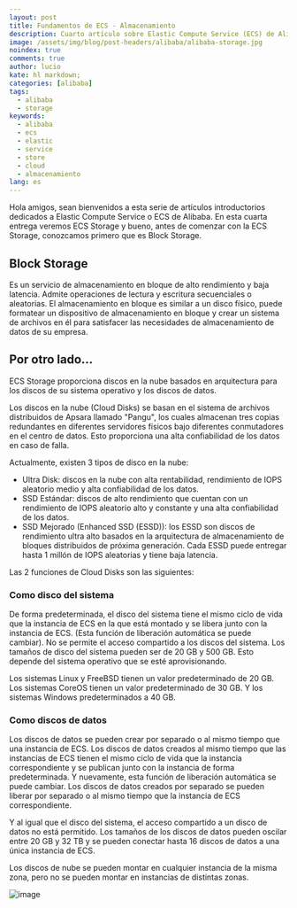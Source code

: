 ```yaml
---
layout: post
title: Fundamentos de ECS - Almacenamiento
description: Cuarto artículo sobre Elastic Compute Service (ECS) de Alibaba - Almacenamiento. 
image: /assets/img/blog/post-headers/alibaba/alibaba-storage.jpg
noindex: true
comments: true
author: lucio
kate: hl markdown;
categories: [alibaba]
tags:
  - alibaba
  - storage
keywords:
  - alibaba
  - ecs
  - elastic
  - service
  - store
  - cloud
  - almacenamiento
lang: es
---
```


Hola amigos, sean bienvenidos a esta serie de artículos introductorios dedicados a Elastic Compute Service o ECS de Alibaba. En esta cuarta entrega veremos ECS Storage y bueno, antes de comenzar con la ECS Storage, conozcamos primero que es Block Storage.

## Block Storage

Es un servicio de almacenamiento en bloque de alto rendimiento y baja latencia. Admite operaciones de lectura y escritura secuenciales o aleatorias. El almacenamiento en bloque es similar a un disco físico, puede formatear un dispositivo de almacenamiento en bloque y crear un sistema de archivos en él para satisfacer las necesidades de almacenamiento de datos de su empresa.

## Por otro lado...

ECS Storage proporciona discos en la nube basados ​​en arquitectura para los discos de su sistema operativo y los discos de datos.

Los discos en la nube (Cloud Disks) se basan en el sistema de archivos distribuidos de Apsara llamado "Pangu", los cuales almacenan tres copias redundantes en diferentes servidores físicos bajo diferentes conmutadores en el centro de datos. Esto proporciona una alta confiabilidad de los datos en caso de falla.

Actualmente, existen 3 tipos de disco en la nube:

- Ultra Disk: discos en la nube con alta rentabilidad, rendimiento de IOPS aleatorio medio y alta confiabilidad de los datos.
- SSD Estándar: discos de alto rendimiento que cuentan con un rendimiento de IOPS aleatorio alto y constante y una alta confiabilidad de los datos.
- SSD Mejorado (Enhanced SSD (ESSD)): los ESSD son discos de rendimiento ultra alto basados ​​en la arquitectura de almacenamiento de bloques distribuidos de próxima generación. Cada ESSD puede entregar hasta 1 millón de IOPS aleatorias y tiene baja latencia.

Las 2 funciones de Cloud Disks son las siguientes:
### Como disco del sistema

De forma predeterminada, el disco del sistema tiene el mismo ciclo de vida que la instancia de ECS en la que está montado y se libera junto con la instancia de ECS. (Esta función de liberación automática se puede cambiar). No se permite el acceso compartido a los discos del sistema. Los tamaños de disco del sistema pueden ser de 20 GB y 500 GB. Esto depende del sistema operativo que se esté aprovisionando. 

Los sistemas Linux y FreeBSD tienen un valor predeterminado de 20 GB. Los sistemas CoreOS tienen un valor predeterminado de 30 GB. Y los sistemas Windows predeterminados a 40 GB.
### Como discos de datos

Los discos de datos se pueden crear por separado o al mismo tiempo que una instancia de ECS. Los discos de datos creados al mismo tiempo que las instancias de ECS tienen el mismo ciclo de vida que la instancia correspondiente y se publican junto con la instancia de forma predeterminada. Y nuevamente, esta función de liberación automática se puede cambiar. Los discos de datos creados por separado se pueden liberar por separado o al mismo tiempo que la instancia de ECS correspondiente. 

Y al igual que el disco del sistema, el acceso compartido a un disco de datos no está permitido. Los tamaños de los discos de datos pueden oscilar entre 20 GB y 32 TB y se pueden conectar hasta 16 discos de datos a una única instancia de ECS. 

Los discos de nube se pueden montar en cualquier instancia de la misma zona, pero no se pueden montar en instancias de distintas zonas.

![image](/assets/img/blog/tutorials/alibaba/articulos-ecs/storage-zones.pngg)
